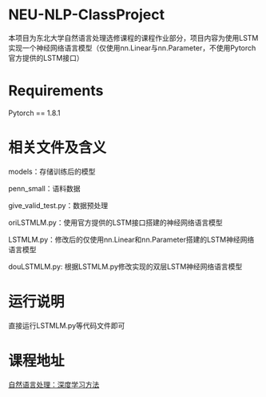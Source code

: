 # NEU-NLP-ClassProject
本项目为东北大学自然语言处理选修课程的课程作业部分，项目内容为使用LSTM实现一个神经网络语言模型（仅使用nn.Linear与nn.Parameter，不使用Pytorch官方提供的LSTM接口）
# Requirements
Pytorch == 1.8.1
# 相关文件及含义
models：存储训练后的模型

penn_small：语料数据

give_valid_test.py：数据预处理

oriLSTMLM.py：使用官方提供的LSTM接口搭建的神经网络语言模型

LSTMLM.py：修改后的仅使用nn.Linear和nn.Parameter搭建的LSTM神经网络语言模型

douLSTMLM.py: 根据LSTMLM.py修改实现的双层LSTM神经网络语言模型
# 运行说明
直接运行LSTMLM.py等代码文件即可

# 课程地址
[自然语言处理：深度学习方法](https://www.nlplab.com/courses/nlp2021/)
